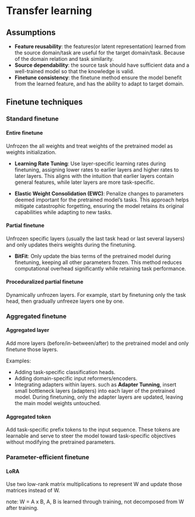 # Transfer learning

## Assumptions
- **Feature reusability**:  the features(or latent representation) learned from the source domain/task are useful for the target domain/task. Because of the domain relation and task similarity. 
- **Source dependability**: the source task should have sufficient data and a well-trained model so that the knowledge is valid.
- **Finetune consistency**: the finetune method ensure the model benefit from the learned feature, and has the ability to adapt to target domain.  

## Finetune techniques

### Standard finetune

#### Entire finetune
Unfrozen the all weights and treat weights of the pretrained model as weights initialization.

- **Learning Rate Tuning**:
Use layer-specific learning rates during finetuning, assigning lower rates to earlier layers and higher rates to later layers. 
This aligns with the intuition that earlier layers contain general features, while later layers are more task-specific.

- **Elastic Weight Consolidation (EWC)**:
Penalize changes to parameters deemed important for the pretrained model’s tasks. 
This approach helps mitigate catastrophic forgetting, ensuring the model retains its original capabilities while adapting to new tasks.


#### Partial finetune
Unfrozen specific layers (usually the last task head or last several laysers) and only updates theirs weights during the finetuning.

- **BitFit**:
Only update the bias terms of the pretrained model during finetuning, keeping all other parameters frozen. This method reduces computational overhead significantly while retaining task performance.


#### Proceduralized partial finetune
Dynamically unfrozen layers. For example, start by finetuning only the task head, then gradually unfreeze layers one by one. 

### Aggregated finetune

#### Aggregated layer
Add more layers (before/in-between/after) to the pretrained model and only finetune those layers.

Examples:
- Adding task-specific classification heads.
- Adding domain-specific input reformers/encoders.
- Integrating adapters within layers. such as **Adapter Tunning**, insert small bottleneck layers (adapters) into each layer of the pretrained model. During finetuning, only the adapter layers are updated, leaving the main model weights untouched.

#### Aggregated token
Add task-specific prefix tokens to the input sequence. 
These tokens are learnable and serve to steer the model toward task-specific objectives without modifying the pretrained parameters.

### Parameter-efficient finetune

#### LoRA
Use two low-rank matrix multiplications to represent W and update those matrices instead of W.

note: W = A x B, A, B is learned through training, not decomposed from W after training.

